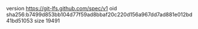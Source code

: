 version https://git-lfs.github.com/spec/v1
oid sha256:b7499d853bb104d77f59ad8bbaf20c220d156a967dd7ad881e012bd41bd51053
size 19491
